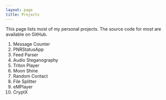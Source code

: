 ```yaml
---
layout: page
title: Projects
---
```

This page lists most of my personal projects. The source code for most are available on GitHub.

1. Message Counter
2. PNRStatusApp
3. Feed Parser
4. Audio Steganography
5. Triton Player
6. Moon Shine
7. Random Contact
8. File Splitter
9. eMPlayer
10. CryptX
